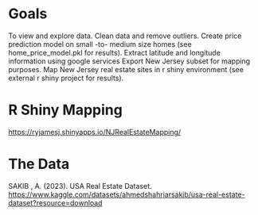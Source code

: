 # Goals
To view and explore data.
Clean data and remove outliers.
Create price prediction model on small -to- medium size homes (see home_price_model.pkl for results).
Extract latitude and longitude information using google services
Export New Jersey subset for mapping purposes.
Map New Jersey real estate sites in r shiny environment (see external r shiny project for results).

# R Shiny Mapping
https://ryjamesj.shinyapps.io/NJRealEstateMapping/

# The Data
SAKIB , A. (2023). USA Real Estate Dataset. https://www.kaggle.com/datasets/ahmedshahriarsakib/usa-real-estate-dataset?resource=download